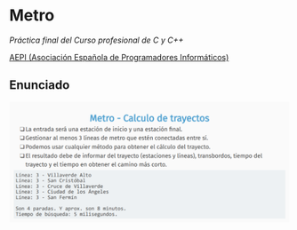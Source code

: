 # Metro
_Práctica final del Curso profesional de C y C++_

[AEPI (Asociación Española de Programadores Informáticos)](https://asociacionaepi.es/curso-profesional-de-c/)


## Enunciado
![Enunciado](https://github.com/ivanoriola/Metro/blob/a7c66e1ef0494d4d0379c6ad85b8f69b652cce1f/enunciado.png)
